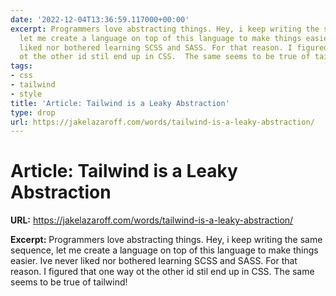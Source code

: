 ```yaml
---
date: '2022-12-04T13:36:59.117000+00:00'
excerpt: Programmers love abstracting things. Hey, i keep writing the same sequence,
  let me create a language on top of this language to make things easier. Ive never
  liked nor bothered learning SCSS and SASS. For that reason. I figured that one way
  ot the other id stil end up in CSS.  The same seems to be true of tailwind!
tags:
- css
- tailwind
- style
title: 'Article: Tailwind is a Leaky Abstraction'
type: drop
url: https://jakelazaroff.com/words/tailwind-is-a-leaky-abstraction/
---
```


# Article: Tailwind is a Leaky Abstraction

**URL:** https://jakelazaroff.com/words/tailwind-is-a-leaky-abstraction/

**Excerpt:** Programmers love abstracting things. Hey, i keep writing the same sequence, let me create a language on top of this language to make things easier. Ive never liked nor bothered learning SCSS and SASS. For that reason. I figured that one way ot the other id stil end up in CSS.  The same seems to be true of tailwind!

